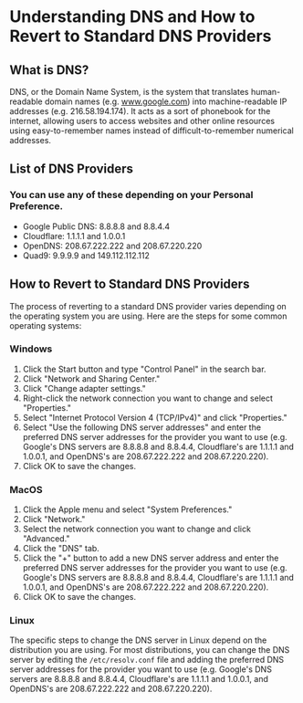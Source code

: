# Understanding DNS and How to Revert to Standard DNS Providers

## What is DNS?

DNS, or the Domain Name System, is the system that translates human-readable domain names (e.g. www.google.com) into machine-readable IP addresses (e.g. 216.58.194.174). It acts as a sort of phonebook for the internet, allowing users to access websites and other online resources using easy-to-remember names instead of difficult-to-remember numerical addresses.

## List of DNS Providers

### You can use any of these depending on your Personal Preference.  

* Google Public DNS: 8.8.8.8 and 8.8.4.4
* Cloudflare: 1.1.1.1 and 1.0.0.1
* OpenDNS: 208.67.222.222 and 208.67.220.220
* Quad9: 9.9.9.9 and 149.112.112.112

## How to Revert to Standard DNS Providers

The process of reverting to a standard DNS provider varies depending on the operating system you are using. Here are the steps for some common operating systems:


### Windows

1. Click the Start button and type "Control Panel" in the search bar.
2. Click "Network and Sharing Center."
3. Click "Change adapter settings."
4. Right-click the network connection you want to change and select "Properties."
5. Select "Internet Protocol Version 4 (TCP/IPv4)" and click "Properties."
6. Select "Use the following DNS server addresses" and enter the preferred DNS server addresses for the provider you want to use (e.g. Google's DNS servers are 8.8.8.8 and 8.8.4.4, Cloudflare's are 1.1.1.1 and 1.0.0.1, and OpenDNS's are 208.67.222.222 and 208.67.220.220).
7. Click OK to save the changes.

### MacOS

1. Click the Apple menu and select "System Preferences."
2. Click "Network."
3. Select the network connection you want to change and click "Advanced."
4. Click the "DNS" tab.
5. Click the "+" button to add a new DNS server address and enter the preferred DNS server addresses for the provider you want to use (e.g. Google's DNS servers are 8.8.8.8 and 8.8.4.4, Cloudflare's are 1.1.1.1 and 1.0.0.1, and OpenDNS's are 208.67.222.222 and 208.67.220.220).
6. Click OK to save the changes.

### Linux

The specific steps to change the DNS server in Linux depend on the distribution you are using. For most distributions, you can change the DNS server by editing the `/etc/resolv.conf` file and adding the preferred DNS server addresses for the provider you want to use (e.g. Google's DNS servers are 8.8.8.8 and 8.8.4.4, Cloudflare's are 1.1.1.1 and 1.0.0.1, and OpenDNS's are 208.67.222.222 and 208.67.220.220).

